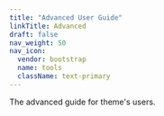 ```yaml
---
title: "Advanced User Guide"
linkTitle: Advanced
draft: false
nav_weight: 50
nav_icon:
  vendor: bootstrap
  name: tools
  className: text-primary
---
```


The advanced guide for theme's users.
